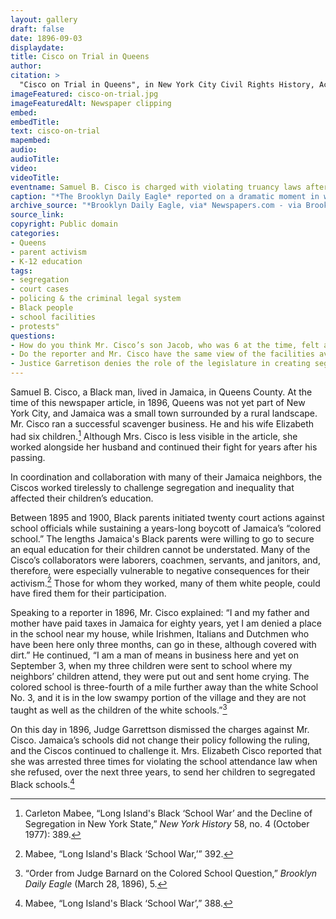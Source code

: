 ```yaml
---
layout: gallery
draft: false
date: 1896-09-03
displaydate: 
title: Cisco on Trial in Queens
author:
citation: >
  "Cisco on Trial in Queens", in New York City Civil Rights History, Accessed: [Month Day, Year], https://nyccivilrightshistory.org/site-preview/topics/black-latina-women/cisco-resisting-segregation/cisco-on-trial.
imageFeatured: cisco-on-trial.jpg
imageFeaturedAlt: Newspaper clipping
embed: 
embedTitle: 
text: cisco-on-trial
mapembed: 
audio: 
audioTitle: 
video: 
videoTitle: 
eventname: Samuel B. Cisco is charged with violating truancy laws after refusing to send his children to a segregated school. 
caption: "*The Brooklyn Daily Eagle* reported on a dramatic moment in what it later called the “Jamaica school wars.” Samuel B. Cisco tried to enroll his children, who were Black, in the local segregated white public school. White school administrators denied them admission. Mr. Cisco then refused to send his children to the segregated “colored” school. Officials responded by charging him with violating New York’s law requiring school attendance for children."
archive_source: "*Brooklyn Daily Eagle, via* Newspapers.com - via Brooklyn Public Library"
source_link: 
copyright: Public domain
categories:
- Queens
- parent activism
- K-12 education
tags:
- segregation
- court cases
- policing & the criminal legal system
- Black people 
- school facilities 
- protests"
questions:
- How do you think Mr. Cisco’s son Jacob, who was 6 at the time, felt about his father’s protest? 
- Do the reporter and Mr. Cisco have the same view of the facilities available at the “colored” school? 
- Justice Garretison denies the role of the legislature in creating segregation. On what grounds does he base this decision? How does his reasoning support continued segregation?
--- 
```


Samuel B. Cisco, a Black man, lived in Jamaica, in Queens County. At the time of this newspaper article, in 1896, Queens was not yet part of New York City, and Jamaica was a small town surrounded by a rural landscape. Mr. Cisco ran a successful scavenger business. He and his wife Elizabeth had six children.[^1] Although Mrs. Cisco is less visible in the article, she worked alongside her husband and continued their fight for years after his passing.

In coordination and collaboration with many of their Jamaica neighbors, the Ciscos worked tirelessly to challenge segregation and inequality that affected their children’s education.

Between 1895 and 1900, Black parents initiated twenty court actions against school officials while sustaining a years-long boycott of Jamaica’s “colored school.” The lengths Jamaica's Black parents were willing to go to secure an equal education for their children cannot be understated. Many of the Cisco’s collaborators were laborers, coachmen, servants, and janitors, and, therefore, were especially vulnerable to negative consequences for their activism.[^2] Those for whom they worked, many of them white people, could have fired them for their participation.

Speaking to a reporter in 1896, Mr. Cisco explained: “I and my father and mother have paid taxes in Jamaica for eighty years, yet I am denied a place in the school near my house, while Irishmen, Italians and Dutchmen who have been here only three months, can go in these, although covered with dirt.” He continued, “I am a man of means in business here and yet on September 3, when my three children were sent to school where my neighbors’ children attend, they were put out and sent home crying. The colored school is three-fourth of a mile further away than the white School No. 3, and it is in the low swampy portion of the village and they are not taught as well as the children of the white schools.”[^3]

On this day in 1896, Judge Garrettson dismissed the charges against Mr. Cisco. Jamaica’s schools did not change their policy following the ruling, and the Ciscos continued to challenge it. Mrs. Elizabeth Cisco reported that she was arrested three times for violating the school attendance law when she refused, over the next three years, to send her children to segregated Black schools.[^4]

[^1]: Carleton Mabee, “Long Island's Black ‘School War’ and the Decline of Segregation in New York State,” *New York History* 58, no. 4 (October 1977): 389.

[^2]: Mabee, “Long Island's Black ‘School War,’” 392.

[^3]: “Order from Judge Barnard on the Colored School Question,” *Brooklyn Daily Eagle* (March 28, 1896), 5.

[^4]: Mabee, “Long Island's Black ‘School War’,” 388.

